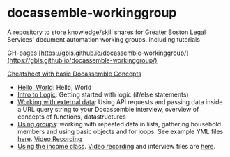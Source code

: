 # docassemble-workinggroup
A repository to store knowledge/skill shares for Greater Boston Legal Services' document automation working groups, including tutorials

GH-pages [https://gbls.github.io/docassemble-workinggroup/](https://gbls.github.io/docassemble-workinggroup/)

[Cheatsheet with basic Docassemble Concepts](https://github.com/GBLS/docassemble-workinggroup/blob/master/cheatsheet.md)

* [Hello, World](https://gbls.github.io/docassemble-workinggroup/Skillshares/1.%20hello%2C%20world/presentation.html): Hello, World
* [Intro to Logic](https://github.com/GBLS/docassemble-workinggroup/blob/master/Skillshares/2.%20adding%20in%20logic/basic_logic.md): Getting started with logic (if/else statements)
* [Working with external data](https://github.com/GBLS/docassemble-workinggroup/blob/master/Skillshares/3.%20working%20with%20external%20data/Connecting%20to%20External%20Data%20in%20Docassemble.pptx): Using API requests and passing data inside a URL query string to your Docassemble interview, overview of concepts of functions, datastructures
* [Using groups](https://github.com/GBLS/docassemble-workinggroup/blob/master/Skillshares/4.%20Collections%20(groups)/Using%20Groups.pptx): working with repeated data in lists, gathering household members and using basic objects and for loops. See example YML files [here](https://github.com/GBLS/docassemble-workinggroup/tree/master/Skillshares/4.%20Collections%20(groups)). [Video Recording](https://youtu.be/QaFUvLSxlyw)
* [Using the income class](https://github.com/GBLS/docassemble-workinggroup/blob/master/Skillshares/5.%20Income%20Class/Using%20the%20Income%20class.pptx). [Video recording](https://youtu.be/qoT9pBQGmkM) and interview files are [here](https://github.com/GBLS/docassemble-workinggroup/tree/master/Skillshares/5.%20Income%20Class).

